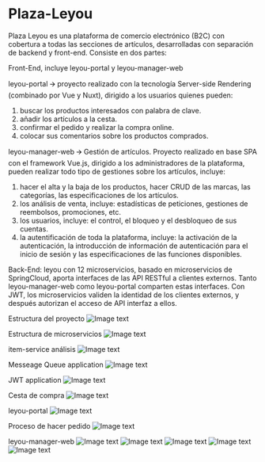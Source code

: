 # Plaza-Leyou
Plaza Leyou es una plataforma de comercio electrónico (B2C) con cobertura a todas las secciones de artículos, desarrolladas con separación de backend y front-end. Consiste en dos partes:

Front-End, incluye leyou-portal y leyou-manager-web

leyou-portal 🡪 proyecto realizado con la tecnología Server-side Rendering (combinado por Vue y Nuxt), dirigido a los usuarios quienes pueden:
  1) buscar los productos interesados con palabra de clave.
  2) añadir los artículos a la cesta.
  3) confirmar el pedido y realizar la compra online.
  4) colocar sus comentarios sobre los productos comprados.
  
leyou-manager-web 🡪 Gestión de artículos. Proyecto realizado en base SPA con el framework Vue.js, dirigido a los administradores de la plataforma, pueden realizar todo tipo de gestiones sobre los artículos, incluye: 
  1) hacer el alta y la baja de los productos, hacer CRUD de las marcas, las categorías, las especificaciones de los artículos.
  2) los análisis de venta, incluye: estadísticas de peticiones, gestiones de reembolsos, promociones, etc.
  3) los usuarios, incluye: el control, el bloqueo y el desbloqueo de sus cuentas.
  4) la autentificación de toda la plataforma, incluye: la activación de la autenticación, la introducción de información de autenticación para el inicio de sesión y las especificaciones de las funciones disponibles.
  
Back-End: leyou con 12 microservicios, basado en microservicios de SpringCloud, aporta interfaces de las API RESTful a clientes externos. Tanto leyou-manager-web como leyou-portal comparten estas interfaces. Con JWT, los microservicios validen la identidad de los clientes externos, y después autorizan el acceso de API interfaz a ellos.

Estructura del proyecto
![Image text](https://github.com/La-Mala-Hierba/Plaza-Leyou/blob/master/Plaza%20Leyou/img/Estrucutra%20del%20proyecto.png)

Estructura de microservicios
![Image text](https://github.com/La-Mala-Hierba/Plaza-Leyou/blob/master/Plaza%20Leyou/img/Whole%20Process.png)

item-service análisis
![Image text](https://github.com/La-Mala-Hierba/Plaza-Leyou/blob/master/Plaza%20Leyou/img/item-service-databases-anaylisis.png)

Messeage Queue application
![Image text](https://github.com/La-Mala-Hierba/Plaza-Leyou/blob/master/Plaza%20Leyou/img/MQ.png)

JWT application
![Image text](https://github.com/La-Mala-Hierba/Plaza-Leyou/blob/master/Plaza%20Leyou/img/jwt%20process.png)

Cesta de compra
![Image text](https://github.com/La-Mala-Hierba/Plaza-Leyou/blob/master/Plaza%20Leyou/img/Cesta.png)

leyou-portal
![Image text](https://github.com/La-Mala-Hierba/Plaza-Leyou/blob/master/Plaza%20Leyou/img/homepage.jpg)

Proceso de hacer pedido
![Image text](https://github.com/La-Mala-Hierba/Plaza-Leyou/blob/master/Plaza%20Leyou/img/PO%20Process.png)

leyou-manager-web
![Image text](https://github.com/La-Mala-Hierba/Plaza-Leyou/blob/master/Plaza%20Leyou/img/leyou-manage.jpg)
![Image text](https://github.com/La-Mala-Hierba/Plaza-Leyou/blob/master/Plaza%20Leyou/img/Category.png)
![Image text](https://github.com/La-Mala-Hierba/Plaza-Leyou/blob/master/Plaza%20Leyou/img/brands.png)
![Image text](https://github.com/La-Mala-Hierba/Plaza-Leyou/blob/master/Plaza%20Leyou/img/Product.png)
![Image text](https://github.com/La-Mala-Hierba/Plaza-Leyou/blob/master/Plaza%20Leyou/img/Specification.png)





